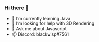 ### Hi there 👋
- 🌱 I’m currently learning Java
- 🤔 I’m looking for help with 3D Rendering
- 💬 Ask me about Javascript
- 📫 Discord: blackwisp#7561
